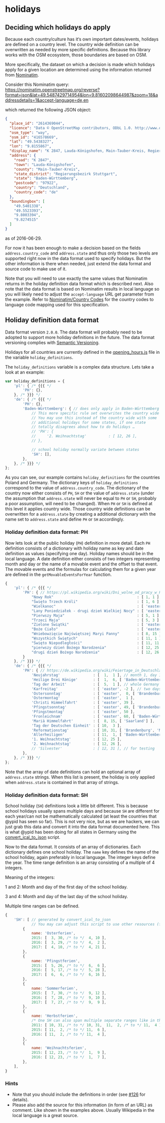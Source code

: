 # holidays

## Deciding which holidays do apply

Because each country/culture has it‘s own important dates/events, holidays are defined on a country level. The country wide definition can be overwritten as needed by more specific definitions. Because this library works with the OSM ecosystem, those boundaries are based on OSM.

More specifically, the dataset on which a decision is made which holidays apply for a given location are determined using the information returned from [Nominatim](https://wiki.openstreetmap.org/wiki/Nominatim).

Consider this Nominatim query: https://nominatim.openstreetmap.org/reverse?format=json&lat=49.5487429714954&lon=9.81602098644987&zoom=18&addressdetails=1&accept-language=de,en

which returned the following JSON object:

```JSON
{
  "place_id": "2614369044",
  "licence": "Data © OpenStreetMap contributors, ODbL 1.0. http://www.openstreetmap.org/copyright",
  "osm_type": "way",
  "osm_id": "416578669",
  "lat": "49.5438327",
  "lon": "9.8155867",
  "display_name": "K 2847, Lauda-Königshofen, Main-Tauber-Kreis, Regierungsbezirk Stuttgart, Baden-Württemberg, 97922, Deutschland",
  "address": {
    "road": "K 2847",
    "town": "Lauda-Königshofen",
    "county": "Main-Tauber-Kreis",
    "state_district": "Regierungsbezirk Stuttgart",
    "state": "Baden-Württemberg",
    "postcode": "97922",
    "country": "Deutschland",
    "country_code": "de"
  },
  "boundingbox": [
    "49.5401338",
    "49.5523393",
    "9.8003394",
    "9.8274515"
  ]
}
```

as of 2016-06-29.

For now it has been enough to make a decision based on the fields `address.country_code` and `address.state` and thus only those two levels are supported right now in the data format used to specify holidays. But the other information is there when needed, just extend the data format and source code to make use of it.

Note that you will need to use exactly the same values that Nominatim returns in the holiday definition data format which is described next.
Also note that the data format is based on Nominatim results in local language so you will likely need to adjust the `accept-language` URL get parameter from the example.
Refer to [Nominatim/Country Codes](https://wiki.openstreetmap.org/wiki/Nominatim/Country_Codes) for the country codes to language code mapping used for this specification.

## Holiday definition data format

Data format version `2.0.0`. The data format will probably need to be adopted to support more holiday definitions in the future.
The data format versioning complies with [Semantic Versioning](http://semver.org/spec/v2.0.0.html).

Holidays for all countries are currently defined in the [opening_hours.js][ohlib.opening_hours.js] file in the variable `holiday_definitions`.

The `holiday_definitions` variable is a complex data structure. Lets take a look at an example:

```JavaScript
var holiday_definitions = {
    'pl': { /* {{{ */
        'PH': {},
    }, /* }}} */
    'de': { /* {{{ */
        'PH': {},
        'Baden-Württemberg': { // does only apply in Baden-Württemberg
            // This more specific rule set overwrites the country wide one (they are just ignored).
            // You may use this instead of the country wide with some
            // additional holidays for some states, if one state
            // totally disagrees about how to do holidays …
            // 'PH': {
            //     '2. Weihnachtstag'          : [ 12, 26 ],
            // },

            // school holiday normally variate between states
            'SH': [],
        },
    }, /* }}} */
};
```

As you can see, our example contains `holiday_definitions` for the countries Poland and Germany. The dictionary keys of `holiday_definitions` correspond to the value of `address.country_code`. The dictionary of the country now either consists of `PH`, `SH` or the value of `address.state` (under the assumption that `address.state` will never be equal to `PH` or `SH`, probably a poor assumption, will need to be changed). When `PH` or `SH` is defined at this level it applies country wide. Those country wide definitions can be overwritten for a `address.state` by creating a additional dictionary with the name set to `address.state` and define `PH` or `SH` accordingly.

### Holiday definition data format: PH

Now lets look at the public holiday (`PH`) definition in more detail. Each `PH` definition consists of a dictionary with holiday name as key and date definition as values (specifying one day).
Holiday names should be in the local language. A date definition either consists of two integers representing month and day or the name of a movable event and the offset to that event. The movable events and the formulas for calculating them for a given year are defined in the `getMovableEventsForYear` function.

```JavaScript
{
    'pl': { /* {{{ */
        'PH': { // https://pl.wikipedia.org/wiki/Dni_wolne_od_pracy_w_Polsce
            "Nowy Rok"                                      : [ 1, 1 ],
            "Święto Trzech Króli"                           : [ 1, 6 ],
            "Wielkanoc"                                     : [ 'easter', 0 ],
            "Lany Poniedziałek - drugi dzień Wielkiej Nocy" : [ 'easter', 1 ],
            "Pierwszy Maja"                                 : [ 5, 1 ],
            "Trzeci Maja"                                   : [ 5, 3 ],
            "Zielone Świątki"                               : [ 'easter', 49 ],
            "Boże Ciało"                                    : [ 'easter', 60 ],
            "Wniebowzięcie Najświętszej Maryi Panny"        : [ 8, 15 ],
            "Wszystkich Świętych"                           : [ 11, 1 ],
            "Święto Niepodległości"                         : [ 11, 11 ],
            "pierwszy dzień Bożego Narodzenia"              : [ 12, 25 ],
            "drugi dzień Bożego Narodzenia"                 : [ 12, 26 ],
        }
    }, /* }}} */
    'de': { /* {{{ */
        'PH': { // https://de.wikipedia.org/wiki/Feiertage_in_Deutschland
            'Neujahrstag'               : [  1,  1 ], // month 1, day 1, whole Germany
            'Heilige Drei Könige'       : [  1,  6, [ 'Baden-Württemberg', 'Bayern', 'Sachsen-Anhalt'] ], // only in the specified states
            'Tag der Arbeit'            : [  5,  1 ], // whole Germany
            'Karfreitag'                : [ 'easter', -2 ], // two days before easter
            'Ostersonntag'              : [ 'easter',  0, [ 'Brandenburg'] ],
            'Ostermontag'               : [ 'easter',  1 ],
            'Christi Himmelfahrt'       : [ 'easter', 39 ],
            'Pfingstsonntag'            : [ 'easter', 49, [ 'Brandenburg'] ],
            'Pfingstmontag'             : [ 'easter', 50 ],
            'Fronleichnam'              : [ 'easter', 60, [ 'Baden-Württemberg', 'Bayern', 'Hessen', 'Nordrhein-Westfalen', 'Rheinland-Pfalz', 'Saarland' ] ],
            'Mariä Himmelfahrt'         : [  8, 15, [ 'Saarland'] ],
            'Tag der Deutschen Einheit' : [ 10,  3 ],
            'Reformationstag'           : [ 10, 31, [ 'Brandenburg', 'Mecklenburg-Vorpommern', 'Sachsen', 'Sachsen-Anhalt', 'Thüringen'] ],
            'Allerheiligen'             : [ 11,  1, [ 'Baden-Württemberg', 'Bayern', 'Nordrhein-Westfalen', 'Rheinland-Pfalz', 'Saarland' ] ],
            '1. Weihnachtstag'          : [ 12, 25 ],
            '2. Weihnachtstag'          : [ 12, 26 ],
            // 'Silvester'              : [ 12, 31 ], // for testing
        },
    }, /* }}} */
};
```

Note that the array of date definitions can hold an optional array of `address.state` strings. When this list is present, the holiday is only applied when `address.state` is contained in that array of strings.

### Holiday definition data format: SH

School holiday (`SH`) definitions look a little bit different. This is because school holidays usually spans multiple days and because `SH` are different for each year/can not be mathematically calculated (at least the countries that @ypid has seen so far).
This is not very nice, but as we are hackers, we can just grab this data and convert it into the data format documented here. This is what @ypid has been doing for all states in Germany using the [convert_ical_to_json][ohlib.convert-ical-to-json] script.

Now to the data format. It consists of an array of dictionaries. Each dictionary defines one school holiday. The `name` key defines the name of the school holiday, again preferably in local language. The integer keys define the year.
The time range definition is an array consisting of a multiple of 4 integers.

Meaning of the integers:

1 and 2: Month and day of the first day of the school holiday.

3 and 4: Month and day of the last day of the school holiday.

Multiple time ranges can be defined.

```JavaScript
{
    'SH': [ // generated by convert_ical_to_json
            // You may can adjust this script to use other resources (for other countries) too.
        {
            name: 'Osterferien',
            2015: [  3, 30, /* to */  4, 10 ],
            2016: [  3, 29, /* to */  4,  2 ],
            2017: [  4, 10, /* to */  4, 21 ],
        },
        {
            name: 'Pfingstferien',
            2015: [  5, 26, /* to */  6,  6 ],
            2016: [  5, 17, /* to */  5, 28 ],
            2017: [  6,  6, /* to */  6, 16 ],
        },
        {
            name: 'Sommerferien',
            2015: [  7, 30, /* to */  9, 12 ],
            2016: [  7, 28, /* to */  9, 10 ],
            2017: [  7, 27, /* to */  9,  9 ],
        },
        {
            name: 'Herbstferien',
            /* One SH can also span multiple separate ranges like in this case: */
            2011: [ 10, 31, /* to */ 10, 31,  11,  2, /* to */ 11,  4 ],
            2015: [ 11,  2, /* to */ 11,  6 ],
            2016: [ 11,  2, /* to */ 11,  4 ],
        },
        {
            name: 'Weihnachtsferien',
            2015: [ 12, 23, /* to */  1,  9 ],
            2016: [ 12, 23, /* to */  1,  7 ],
        },
    ],
}
```

### Hints

* Note that you should include the definitions in order (see [#126](https://github.com/opening-hours/opening_hours.js/issues/126#issuecomment-156853794) for details).
* Please also add the source for this information (in form of an URL) as comment. Like shown in the examples above. Usually Wikipedia in the local language is a great source.

[ohlib.opening_hours.js]: /opening_hours.js
[ohlib.convert-ical-to-json]: /convert_ical_to_json
